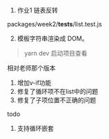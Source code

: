1. 作业1
链表反转

packages/week2/__tests__/list.test.js

2. 模板字符串渲染成 DOM。
> yarn dev
启动项目查看

相对老师那个版本
1. 增加v-if功能
2. 修复了循环项不在list中的问题
3. 修复了子项位置不正确的问题

todo
1. 支持循环嵌套